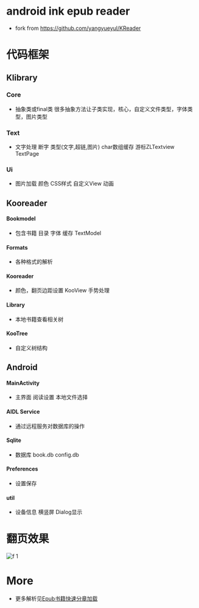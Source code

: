 # android ink epub reader
* fork from https://github.com/yangyueyul/KReader

# 代码框架
## Klibrary
### Core
* 抽象类或final类 很多抽象方法让子类实现，核心，自定义文件类型，字体类型，图片类型

### Text
* 文字处理 断字 类型(文字,超链,图片) char数组缓存 游标ZLTextview TextPage

### Ui
* 图片加载 颜色 CSS样式 自定义View 动画

## Kooreader
#### Bookmodel
* 包含书籍 目录 字体 缓存 TextModel

#### Formats
* 各种格式的解析

#### Kooreader
* 颜色，翻页边距设置 KooView 手势处理

#### Library
* 本地书籍查看相关树

#### KooTree
* 自定义树结构

## Android
#### MainActivity
* 主界面 阅读设置 本地文件选择

#### AIDL Service
* 通过远程服务对数据库的操作

#### Sqlite
* 数据库 book.db config.db

#### Preferences
* 设置保存

#### util
* 设备信息 横竖屏 Dialog显示

# 翻页效果
![f 1](https://github.com/ydcx/KooReader/blob/master/f1.jpg?raw=true)<br/>

# More
* 更多解析见[Epub书籍快速分章加载](https://www.jianshu.com/p/fd03a43fbf63)
